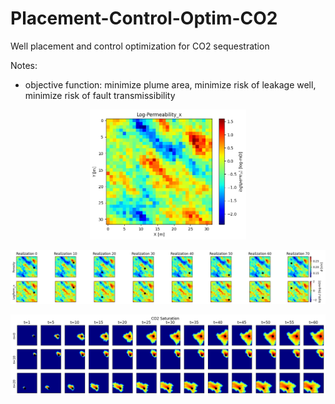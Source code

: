 # Placement-Control-Optim-CO2
Well placement and control optimization for CO2 sequestration

Notes: 
- objective function: minimize plume area, minimize risk of leakage well, minimize risk of fault transmissibility

<p align="center">
  <img src="https://github.com/misaelmmorales/CO2-Placement-Optim/blob/main/figures/logperm.png" width="250"/>
</p>

<p align="center">
  <img src="https://github.com/misaelmmorales/CO2-Placement-Optim/blob/main/figures/static_realizations.png" width="1200"/>
</p>

<p align="center">
  <img src="https://github.com/misaelmmorales/CO2-Placement-Optim/blob/main/figures/saturation_realizations.png" width="1200"/>
</p>
